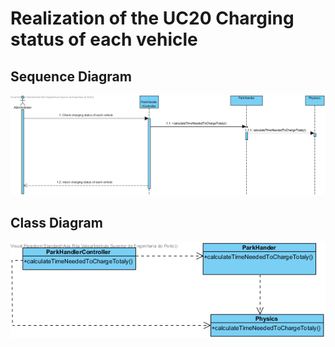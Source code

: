# Realization of the UC20 Charging status of each vehicle

##	Sequence Diagram

![SD_UC20.png](SD_UC20.png)

##	Class Diagram

![CD_UC20.png](CD_UC20.png)
